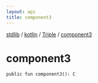 ```yaml
---
layout: api
title: component3
---
```

[stdlib](../../index.html) / [kotlin](../index.html) / [Triple](index.html) / [component3](component3.html)

# component3

```
public fun component3(): C
```
